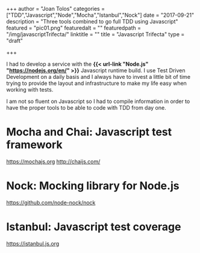 +++
author = "Joan Tolos"
categories = ["TDD","Javascript","Node","Mocha","Istanbul","Nock"]
date = "2017-09-21"
description = "Three tools combined to go full TDD using Javascript"
featured = "pic01.png"
featuredalt = ""
featuredpath = "/img/javascriptTrifecta/"
linktitle = ""
title = "Javascript Trifecta"
type = "draft"

+++

I had to develop a service with the **{{< url-link "Node.js" "https://nodejs.org/en/" >}}** Javascript runtime build. I use Test Driven Development on a daily basis and I always have to invest a little bit of time trying to provide the layout and infrastructure to make my life easy when working with tests.

I am not so fluent on Javascript so I had to compile information in order to have the proper tools to be able to code with TDD from day one.

# Mocha and Chai: Javascript test framework

https://mochajs.org
http://chaijs.com/

# Nock: Mocking library for Node.js

https://github.com/node-nock/nock

# Istanbul: Javascript test coverage

https://istanbul.js.org
